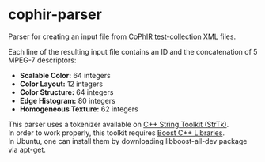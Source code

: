 cophir-parser
=============

Parser for creating an input file from [CoPhIR test-collection][1] XML files.

[1]: http://cophir.isti.cnr.it/

Each line of the resulting input file contains an ID and the concatenation of 5 MPEG-7 descriptors:

- **Scalable Color:** 64 integers
- **Color Layout:** 12 integers
- **Color Structure:** 64 integers
- **Edge Histogram:** 80 integers
- **Homogeneous Texture:** 62 integers

This parser uses a tokenizer available on [C++ String Toolkit (StrTk)][2].  
In order to work properly, this toolkit requires [Boost C++ Libraries][3].  
In Ubuntu, one can install them by downloading libboost-all-dev package via apt-get.

[2]: http://www.partow.net/programming/strtk/index.html
[3]: http://www.boost.org/

